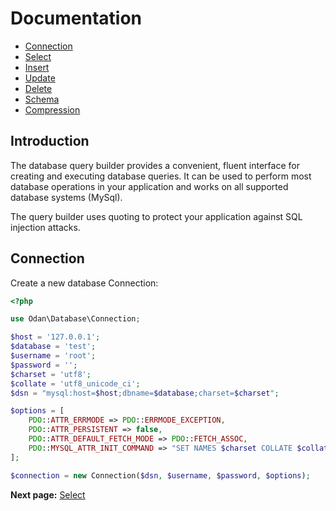 # Documentation

* [Connection](#connection)
* [Select](selects.md)
* [Insert](inserts.md)
* [Update](updates.md)
* [Delete](deletes.md)
* [Schema](schema.md)
* [Compression](compression.md)

## Introduction

The database query builder provides a convenient, fluent interface for creating and executing database queries. 
It can be used to perform most database operations in your application and works on all supported database systems (MySql).

The query builder uses quoting to protect your application against SQL injection attacks.

## Connection

Create a new database Connection:

```php
<?php

use Odan\Database\Connection;

$host = '127.0.0.1';
$database = 'test';
$username = 'root';
$password = '';
$charset = 'utf8';
$collate = 'utf8_unicode_ci';
$dsn = "mysql:host=$host;dbname=$database;charset=$charset";

$options = [
    PDO::ATTR_ERRMODE => PDO::ERRMODE_EXCEPTION,
    PDO::ATTR_PERSISTENT => false,
    PDO::ATTR_DEFAULT_FETCH_MODE => PDO::FETCH_ASSOC,
    PDO::MYSQL_ATTR_INIT_COMMAND => "SET NAMES $charset COLLATE $collate"
];

$connection = new Connection($dsn, $username, $password, $options);
```

**Next page:** [Select](selects.md)
